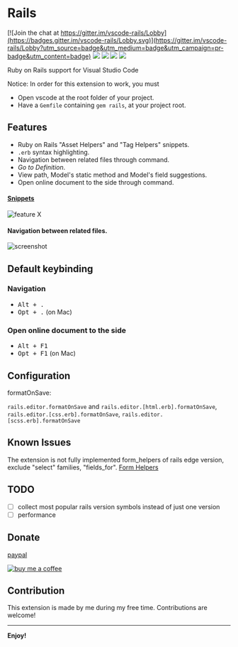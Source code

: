 # Rails

[![Join the chat at https://gitter.im/vscode-rails/Lobby](https://badges.gitter.im/vscode-rails/Lobby.svg)](https://gitter.im/vscode-rails/Lobby?utm_source=badge&utm_medium=badge&utm_campaign=pr-badge&utm_content=badge) 
[![](https://vsmarketplacebadge.apphb.com/version/bung87.rails.svg
)](https://marketplace.visualstudio.com/items?itemName=bung87.rails)
[![](https://vsmarketplacebadge.apphb.com/installs-short/bung87.rails.svg
)](https://marketplace.visualstudio.com/items?itemName=bung87.rails)
[![](https://vsmarketplacebadge.apphb.com/rating-short/bung87.rails.svg
)](https://marketplace.visualstudio.com/items?itemName=bung87.rails)
[![](https://vsmarketplacebadge.apphb.com/trending-monthly/bung87.rails.svg
)](https://marketplace.visualstudio.com/items?itemName=bung87.rails)


Ruby on Rails support for Visual Studio Code

Notice: In order for this extension to work, you must  
- Open vscode at the root folder of your project. 
- Have a `Gemfile` containing `gem rails`, at your project root.

## Features

- Ruby on Rails "Asset Helpers" and "Tag Helpers" snippets.
- `.erb` syntax highlighting.
- Navigation between related files through command.
- _Go to Definition_.
- View path, Model's static method and Model's field suggestions.
- Open online document to the side through command.

#### [Snippets](snippets)

![feature X](./images/vscode-rails.gif)

#### Navigation between related files.

![screenshot](./images/rails-nav.png)

## Default keybinding

### Navigation

- <kbd>Alt + .</kbd>
- <kbd>Opt + .</kbd> (on Mac)

### Open online document to the side

- <kbd>Alt + F1</kbd>
- <kbd>Opt + F1</kbd> (on Mac)

## Configuration  
formatOnSave:  

`rails.editor.formatOnSave` and `rails.editor.[html.erb].formatOnSave`, `rails.editor.[css.erb].formatOnSave`, `rails.editor.[scss.erb].formatOnSave`

## Known Issues

The extension is not fully implemented form_helpers of rails edge version, exclude "select" families, "fields_for".
[Form Helpers](http://edgeguides.rubyonrails.org/form_helpers.html)

## TODO

- [ ] collect most popular rails version symbols instead of just one version  
- [ ] performance  
## Donate  

[paypal](https://paypal.me/bung87)  

[![buy me a coffee](https://img.shields.io/badge/donate-buy%20me%20a%20coffee-orange.svg)](https://www.buymeacoffee.com/d4v36nCg1)  

## Contribution

This extension is made by me during my free time. Contributions are welcome!

---

**Enjoy!**

